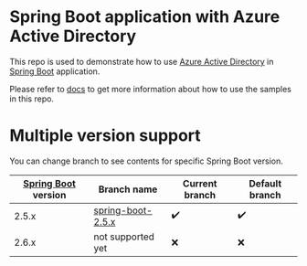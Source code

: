 # Spring Boot application with Azure Active Directory

This repo is used to demonstrate how to use [Azure Active Directory] in [Spring Boot] application.

Please refer to [docs] to get more information about how to use the samples in this repo.

# Multiple version support

You can change branch to see contents for specific Spring Boot version.

| [Spring Boot] version | Branch name        | Current branch     | Default branch     |
| --------------------- | ------------------ | ------------------ | ------------------ | 
| 2.5.x                 |[spring-boot-2.5.x] | :heavy_check_mark: | :heavy_check_mark: |
| 2.6.x                 | not supported yet  | :x:                | :x:                |




[Azure Active Directory]: https://azure.microsoft.com/services/active-directory/
[Spring Boot]: https://spring.io/projects/spring-boot
[docs]: docs
[spring-boot-2.5.x]: https://github.com/Azure-Samples/spring-boot-application-with-azure-active-directory/tree/spring-boot-2.5.x